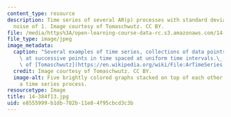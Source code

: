```yaml
---
content_type: resource
description: Time series of several AR(p) processes with standard deviation of the
  noise of 1. Image courtesy of Tomaschwutz. CC BY.
file: /media/https%3A/open-learning-course-data-rc.s3.amazonaws.com/14-384-time-series-analysis-fall-2013/e8555999b1db782b11e84f95cbcd3c3b_14-384f13.jpg
file_type: image/jpeg
image_metadata:
  caption: "Several examples of time series, collections of data points,\_measured\
    \ at successive points in time spaced at uniform time intervals.\_(Image courtesy\
    \ of [Tomaschwutz](https://en.wikipedia.org/wiki/File:ArTimeSeries.svg). CC BY.)"
  credit: Image courtesy of Tomaschwutz. CC BY.
  image-alt: Five brightly colored graphs stacked on top of each other. Each shows
    a time series process.
resourcetype: Image
title: 14-384f13.jpg
uid: e8555999-b1db-782b-11e8-4f95cbcd3c3b
---
```


